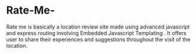 # Rate-Me-
Rate me is basically a location review site made using advanced javascript and express routing involving Embedded Javascript Templating . It offers user to share their experiences and suggestions throughout the visit of the location. 

